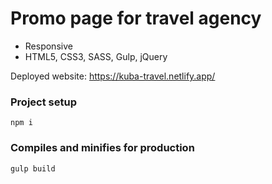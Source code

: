 # Promo page for travel agency

- Responsive
- HTML5, CSS3, SASS, Gulp, jQuery

Deployed website: https://kuba-travel.netlify.app/

### Project setup

```
npm i
```

### Compiles and minifies for production

```
gulp build
```
